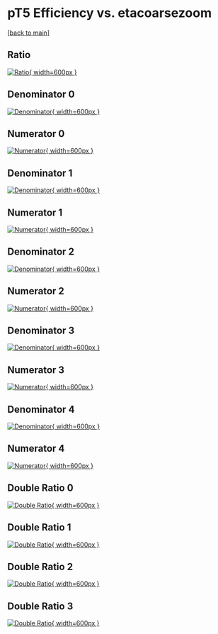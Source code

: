 # pT5 Efficiency vs. etacoarsezoom

[[back to main](./)]



## Ratio

[![Ratio](../mtv/var/pT5_loweta_211_0_eff_etacoarsezoom.png){ width=600px }](../mtv/var/pT5_loweta_211_0_eff_etacoarsezoom.pdf)

## Denominator 0

[![Denominator](../mtv/den/pT5_loweta_211_0_eff_etacoarsezoom_den0.png){ width=600px }](../mtv/den/pT5_loweta_211_0_eff_etacoarsezoom_den0.pdf)

## Numerator 0

[![Numerator](../mtv/num/pT5_loweta_211_0_eff_etacoarsezoom_num0.png){ width=600px }](../mtv/num/pT5_loweta_211_0_eff_etacoarsezoom_num0.pdf)

## Denominator 1

[![Denominator](../mtv/den/pT5_loweta_211_0_eff_etacoarsezoom_den1.png){ width=600px }](../mtv/den/pT5_loweta_211_0_eff_etacoarsezoom_den1.pdf)

## Numerator 1

[![Numerator](../mtv/num/pT5_loweta_211_0_eff_etacoarsezoom_num1.png){ width=600px }](../mtv/num/pT5_loweta_211_0_eff_etacoarsezoom_num1.pdf)

## Denominator 2

[![Denominator](../mtv/den/pT5_loweta_211_0_eff_etacoarsezoom_den2.png){ width=600px }](../mtv/den/pT5_loweta_211_0_eff_etacoarsezoom_den2.pdf)

## Numerator 2

[![Numerator](../mtv/num/pT5_loweta_211_0_eff_etacoarsezoom_num2.png){ width=600px }](../mtv/num/pT5_loweta_211_0_eff_etacoarsezoom_num2.pdf)

## Denominator 3

[![Denominator](../mtv/den/pT5_loweta_211_0_eff_etacoarsezoom_den3.png){ width=600px }](../mtv/den/pT5_loweta_211_0_eff_etacoarsezoom_den3.pdf)

## Numerator 3

[![Numerator](../mtv/num/pT5_loweta_211_0_eff_etacoarsezoom_num3.png){ width=600px }](../mtv/num/pT5_loweta_211_0_eff_etacoarsezoom_num3.pdf)

## Denominator 4

[![Denominator](../mtv/den/pT5_loweta_211_0_eff_etacoarsezoom_den4.png){ width=600px }](../mtv/den/pT5_loweta_211_0_eff_etacoarsezoom_den4.pdf)

## Numerator 4

[![Numerator](../mtv/num/pT5_loweta_211_0_eff_etacoarsezoom_num4.png){ width=600px }](../mtv/num/pT5_loweta_211_0_eff_etacoarsezoom_num4.pdf)

## Double Ratio 0

[![Double Ratio](../mtv/ratio/pT5_loweta_211_0_eff_etacoarsezoom_ratio0.png){ width=600px }](../mtv/ratio/pT5_loweta_211_0_eff_etacoarsezoom_ratio0.pdf)

## Double Ratio 1

[![Double Ratio](../mtv/ratio/pT5_loweta_211_0_eff_etacoarsezoom_ratio1.png){ width=600px }](../mtv/ratio/pT5_loweta_211_0_eff_etacoarsezoom_ratio1.pdf)

## Double Ratio 2

[![Double Ratio](../mtv/ratio/pT5_loweta_211_0_eff_etacoarsezoom_ratio2.png){ width=600px }](../mtv/ratio/pT5_loweta_211_0_eff_etacoarsezoom_ratio2.pdf)

## Double Ratio 3

[![Double Ratio](../mtv/ratio/pT5_loweta_211_0_eff_etacoarsezoom_ratio3.png){ width=600px }](../mtv/ratio/pT5_loweta_211_0_eff_etacoarsezoom_ratio3.pdf)

